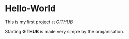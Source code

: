Hello-World
===========
This is my first project at *GITHUB*

Starting **GITHUB** is made very simple by the oraganisation.
